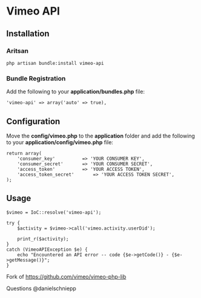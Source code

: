 # Vimeo API

## Installation

### Aritsan

	php artisan bundle:install vimeo-api

### Bundle Registration

Add the following to your **application/bundles.php** file:

	'vimeo-api' => array('auto' => true),

## Configuration


Move the **config/vimeo.php** to the **application** folder and add the following to your **application/config/vimeo.php** file:

	return array(
		'consumer_key' 			=> 'YOUR CONSUMER KEY', 
		'consumer_secret'		=> 'YOUR CONSUMER SECRET',  
		'access_token'			=> 'YOUR ACCESS TOKEN', 
		'access_token_secret'		=> 'YOUR ACCESS TOKEN SECRET',
	);

	
## Usage

	$vimeo = IoC::resolve('vimeo-api');
	
    try {
        $activity = $vimeo->call('vimeo.activity.userDid');
        
        print_r($activity);
    }
    catch (VimeoAPIException $e) {
        echo "Encountered an API error -- code {$e->getCode()} - {$e->getMessage()}";
    }
	
		
Fork of https://github.com/vimeo/vimeo-php-lib

Questions @danielschniepp